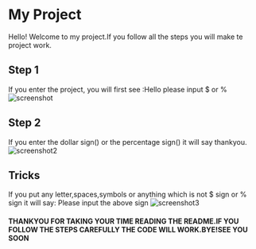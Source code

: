 # My Project
Hello! Welcome to my project.If you follow all the steps you will make te project work.

## Step 1
If you enter the project, you will first see :Hello please input $ or %
![screenshot](/home/neronesh/Documents/regex2/Screeenshot.png)
## Step 2
If you enter the dollar sign() or the percentage sign() it will say thankyou.
![screenshot2](/home/neronesh/Documents/regex2/screenshot2.png)
## Tricks
If you put any letter,spaces,symbols or anything which is not $ sign or % sign it will say: Please input the above sign
![screenshot3](/home/neronesh/Documents/regex2/screenshot3.png)

#### THANKYOU FOR TAKING YOUR TIME READING THE README.IF YOU FOLLOW THE STEPS CAREFULLY THE CODE WILL WORK.BYE!SEE YOU SOON